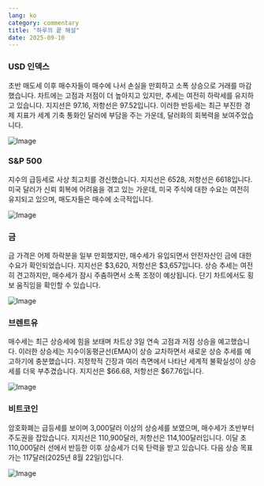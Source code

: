 ```yaml
---
lang: ko
category: commentary
title: "하루의 끝 해설"
date: 2025-09-10
---
```


### USD 인덱스

초반 매도세 이후 매수자들이 매수에 나서 손실을 만회하고 소폭 상승으로 거래를 마감했습니다. 차트에는 고점과 저점이 더 높아지고 있지만, 추세는 여전히 하락세를 유지하고 있습니다. 지지선은 97.16, 저항선은 97.52입니다. 이러한 반등세는 최근 부진한 경제 지표가 세계 기축 통화인 달러에 부담을 주는 가운데, 달러화의 회복력을 보여주었습니다.

![Image](https://markleighedu.github.io/img/Sep-2025/10-Sep-2025/usdindex.jpg)

### S&P 500

지수의 급등세로 사상 최고치를 경신했습니다. 지지선은 6528, 저항선은 6618입니다. 미국 달러가 신뢰 회복에 어려움을 겪고 있는 가운데, 미국 주식에 대한 수요는 여전히 유지되고 있으며, 매도자들은 매수에 소극적입니다.

![Image](https://markleighedu.github.io/img/Sep-2025/10-Sep-2025/sp500.jpg)

### 금

금 가격은 어제 하락분을 일부 만회했지만, 매수세가 유입되면서 안전자산인 금에 대한 수요가 확인되었습니다. 지지선은 $3,620, 저항선은 $3,657입니다. 상승 추세는 여전히 견고하지만, 매수세가 잠시 주춤하면서 소폭 조정이 예상됩니다. 단기 차트에서도 횡보 움직임을 확인할 수 있습니다.

![Image](https://markleighedu.github.io/img/Sep-2025/10-Sep-2025/gold.jpg)

### 브렌트유

매수세는 최근 상승세에 힘을 보태며 차트상 3일 연속 고점과 저점 상승을 예고했습니다. 이러한 상승세는 지수이동평균선(EMA)이 상승 교차하면서 새로운 상승 추세를 예고하기에 충분했습니다. 지정학적 긴장과 여러 측면에서 나타난 세계적 불확실성이 상승세를 더욱 부추겼습니다. 지지선은 $66.68, 저항선은 $67.76입니다.

![Image](https://markleighedu.github.io/img/Sep-2025/10-Sep-2025/brentoil.jpg)

### 비트코인

암호화폐는 급등세를 보이며 3,000달러 이상의 상승세를 보였으며, 매수세가 초반부터 주도권을 잡았습니다. 지지선은 110,900달러, 저항선은 114,100달러입니다. 이달 초 110,000달러 선에서 반등한 이후 상승세가 더욱 탄력을 받고 있습니다. 다음 상승 목표가는 117달러(2025년 8월 22일)입니다.

![Image](https://markleighedu.github.io/img/Sep-2025/10-Sep-2025/bitcoin.jpg)

